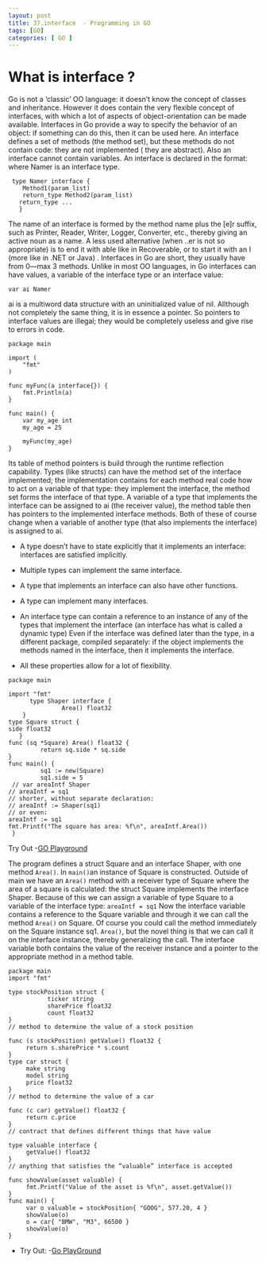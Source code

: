 ```yaml
---
layout: post
title: 37.interface  - Programming in GO
tags: [GO]
categories: [ GO ]
---
```



# What is interface ?

Go is not a ‘classic’ OO language: 
it doesn’t know the concept of classes and inheritance.
However it does contain the very flexible concept of interfaces, with which a lot of aspects of object-orientation can be made available. Interfaces in Go provide a way to specify the behavior of an object: 
if something can do this, then it can be used here.
An interface defines a set of methods (the method set), but these methods do not contain code: they are not implemented ( they are abstract). Also an interface cannot contain variables.
An interface is declared in the format:
where Namer is an interface type.
 ``` 
  type Namer interface { 
     Method1(param_list) 
     return_type Method2(param_list) 
    return_type ...
    }
   ``` 
The name of an interface is formed by the method name plus the [e]r suffix, such as Printer, Reader, Writer, Logger, Converter, etc., thereby giving an active noun as a name. 
A less used alternative (when ..er is not so appropriate) is to end it with able like in Recoverable, or to start it with an I (more like in .NET or Java) .
Interfaces in Go are short, they usually have from 0—max 3 methods.
Unlike in most OO languages, in Go interfaces can have values, a variable of the interface type or an interface value: 

`var ai Namer`

ai is a multiword data structure with an uninitialized value of nil. Allthough not completely the same thing, 
it is in essence a pointer. So pointers to interface values are illegal; 
they would be completely useless and give rise to errors in code.

```
package main

import (
    "fmt"
)

func myFunc(a interface{}) {
    fmt.Println(a)
}

func main() {
    var my_age int
    my_age = 25

    myFunc(my_age)
}
```
Its table of method pointers is build through the runtime reflection capability.
Types (like structs) can have the method set of the interface implemented;
the implementation contains for each method real code how to act on a variable of that type: they implement the interface, the method set forms the interface of that type. 
A variable of a type that implements the interface can be assigned to ai (the receiver value), the method table then has pointers to the implemented interface methods. Both of these of course change when a variable of another type (that also implements the interface) is assigned to ai.

- A type doesn’t have to state explicitly that it implements an interface: interfaces are satisfied implicitly.<br>
- Multiple types can implement the same interface.<br>
- A type that implements an interface can also have other functions. <br>
- A type can implement many interfaces.<br>

- An interface type can contain a reference to an instance of any of the types that implement the interface (an interface has what is called a dynamic type)
Even if the interface was defined later than the type, in a different package, compiled separately: 
if the object implements the methods named in the interface, then it implements the interface.

- All these properties allow for a lot of flexibility.

```
package main

import "fmt"
      type Shaper interface {
               Area() float32
    }
type Square struct {
side float32
   }
func (sq *Square) Area() float32 {
         return sq.side * sq.side
}
func main() {
         sq1 := new(Square)
         sq1.side = 5
 // var areaIntf Shaper
// areaIntf = sq1
// shorter, without separate declaration:
// areaIntf := Shaper(sq1)
// or even:
areaIntf := sq1
fmt.Printf("The square has area: %f\n", areaIntf.Area())
 }
```

Try Out -[GO Playground](https://play.golang.org/p/aitliEmakxG)


The program defines a struct Square and an interface Shaper, with one method `Area()`.
In `main()`an instance of Square is constructed. Outside of main we have an `Area()` method with a
receiver type of Square where the area of a square is calculated: the struct Square implements the interface Shaper.
Because of this we can assign a variable of type Square to a variable of the interface type:
```areaIntf = sq1```
Now the interface variable contains a reference to the Square variable and through it we can call the method `Area()` on Square. Of course you could call the method immediately on the Square instance sq1. `Area()`, but the novel thing is that we can call it on the interface instance, thereby generalizing the call. 
The interface variable both contains the value of the receiver instance and a pointer to the appropriate method in a method table.

```
package main
import "fmt"
    
type stockPosition struct {
           ticker string
           sharePrice float32
           count float32
}
// method to determine the value of a stock position 

func (s stockPosition) getValue() float32 {
     return s.sharePrice * s.count
}
type car struct {
     make string
     model string
     price float32
}
// method to determine the value of a car 

func (c car) getValue() float32 {
     return c.price
}
// contract that defines different things that have value

type valuable interface {
     getValue() float32
}
// anything that satisfies the “valuable” interface is accepted 

func showValue(asset valuable) {
     fmt.Printf("Value of the asset is %f\n", asset.getValue())
}
func main() {
     var o valuable = stockPosition{ "GOOG", 577.20, 4 }
     showValue(o)
     o = car{ "BMW", "M3", 66500 }
     showValue(o)
}
```
- Try Out: -[Go PlayGround](https://play.golang.org/p/QaEguA-DFNM)

                     
